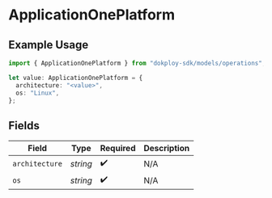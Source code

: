 # ApplicationOnePlatform

## Example Usage

```typescript
import { ApplicationOnePlatform } from "dokploy-sdk/models/operations";

let value: ApplicationOnePlatform = {
  architecture: "<value>",
  os: "Linux",
};
```

## Fields

| Field              | Type               | Required           | Description        |
| ------------------ | ------------------ | ------------------ | ------------------ |
| `architecture`     | *string*           | :heavy_check_mark: | N/A                |
| `os`               | *string*           | :heavy_check_mark: | N/A                |